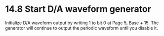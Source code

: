 # 14.8 Start D/A waveform generator

Initialize D/A waveform output by writing 1 to bit 0 at Page 5, Base + 15. The generator will continue to output the periodic waveform until you disable it.

